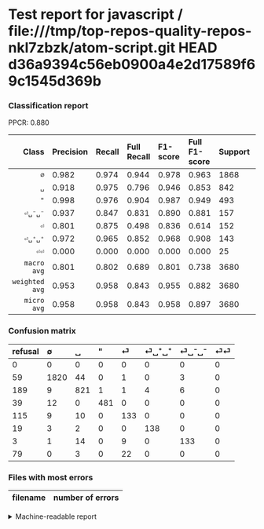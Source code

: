 # Test report for javascript / file:///tmp/top-repos-quality-repos-nkl7zbzk/atom-script.git HEAD d36a9394c56eb0900a4e2d17589f69c1545d369b

### Classification report

PPCR: 0.880

| Class | Precision | Recall | Full Recall | F1-score | Full F1-score | Support | Full Support | PPCR |
|------:|:----------|:-------|:------------|:---------|:---------|:--------|:-------------|:-----|
| `∅` | 0.982| 0.974| 0.944| 0.978| 0.963| 1868| 1927| 0.969 |
| `␣` | 0.918| 0.975| 0.796| 0.946| 0.853| 842| 1031| 0.817 |
| `"` | 0.998| 0.976| 0.904| 0.987| 0.949| 493| 532| 0.927 |
| `⏎␣⁻␣⁻` | 0.937| 0.847| 0.831| 0.890| 0.881| 157| 160| 0.981 |
| `⏎` | 0.801| 0.875| 0.498| 0.836| 0.614| 152| 267| 0.569 |
| `⏎␣⁺␣⁺` | 0.972| 0.965| 0.852| 0.968| 0.908| 143| 162| 0.883 |
| `⏎⏎` | 0.000| 0.000| 0.000| 0.000| 0.000| 25| 104| 0.240 |
| `macro avg` | 0.801| 0.802| 0.689| 0.801| 0.738| 3680| 4183| 0.880 |
| `weighted avg` | 0.953| 0.958| 0.843| 0.955| 0.882| 3680| 4183| 0.880 |
| `micro avg` | 0.958| 0.958| 0.843| 0.958| 0.897| 3680| 4183| 0.880 |

### Confusion matrix

|refusal|  ∅| ␣| "| ⏎| ⏎␣⁺␣⁺| ⏎␣⁻␣⁻| ⏎⏎| 
|:---|:---|:---|:---|:---|:---|:---|:---|
|0 |0 |0 |0 |0 |0 |0 |0 |
|59 |1820 |44 |0 |1 |0 |3 |0 |
|189 |9 |821 |1 |1 |4 |6 |0 |
|39 |12 |0 |481 |0 |0 |0 |0 |
|115 |9 |10 |0 |133 |0 |0 |0 |
|19 |3 |2 |0 |0 |138 |0 |0 |
|3 |1 |14 |0 |9 |0 |133 |0 |
|79 |0 |3 |0 |22 |0 |0 |0 |

### Files with most errors

| filename | number of errors|
|:----:|:-----|

<details>
    <summary>Machine-readable report</summary>
```json
{
  "cl_report": {"\"": {"f1-score": 0.9866666666666666, "precision": 0.9979253112033195, "recall": 0.9756592292089249, "support": 493}, "macro avg": {"f1-score": 0.8007170260379269, "precision": 0.8010838038064069, "recall": 0.8017416290215659, "support": 3680}, "micro avg": {"f1-score": 0.9581521739130435, "precision": 0.9581521739130435, "recall": 0.9581521739130435, "support": 3680}, "weighted avg": {"f1-score": 0.9551579858757643, "precision": 0.9529268425396831, "recall": 0.9581521739130435, "support": 3680}, "\u2205": {"f1-score": 0.9779688339602365, "precision": 0.9816612729234089, "recall": 0.974304068522484, "support": 1868}, "\u23ce": {"f1-score": 0.8364779874213836, "precision": 0.8012048192771084, "recall": 0.875, "support": 152}, "\u23ce\u23ce": {"f1-score": 0.0, "precision": 0.0, "recall": 0.0, "support": 25}, "\u23ce\u2423\u207a\u2423\u207a": {"f1-score": 0.968421052631579, "precision": 0.971830985915493, "recall": 0.965034965034965, "support": 143}, "\u23ce\u2423\u207b\u2423\u207b": {"f1-score": 0.8896321070234114, "precision": 0.9366197183098591, "recall": 0.8471337579617835, "support": 157}, "\u2423": {"f1-score": 0.945852534562212, "precision": 0.9183445190156599, "recall": 0.9750593824228029, "support": 842}},
  "cl_report_full": {"\"": {"f1-score": 0.9487179487179487, "precision": 0.9979253112033195, "recall": 0.9041353383458647, "support": 532}, "macro avg": {"f1-score": 0.7382030550663646, "precision": 0.8010838038064069, "recall": 0.6894502947919436, "support": 4183}, "micro avg": {"f1-score": 0.896858705328755, "precision": 0.9581521739130435, "recall": 0.8429356920870189, "support": 4183}, "weighted avg": {"f1-score": 0.8824565158110441, "precision": 0.9300951945932574, "recall": 0.8429356920870189, "support": 4183}, "\u2205": {"f1-score": 0.9627082782332715, "precision": 0.9816612729234089, "recall": 0.9444732745199792, "support": 1927}, "\u23ce": {"f1-score": 0.6143187066974597, "precision": 0.8012048192771084, "recall": 0.49812734082397003, "support": 267}, "\u23ce\u23ce": {"f1-score": 0.0, "precision": 0.0, "recall": 0.0, "support": 104}, "\u23ce\u2423\u207a\u2423\u207a": {"f1-score": 0.9078947368421053, "precision": 0.971830985915493, "recall": 0.8518518518518519, "support": 162}, "\u23ce\u2423\u207b\u2423\u207b": {"f1-score": 0.8807947019867549, "precision": 0.9366197183098591, "recall": 0.83125, "support": 160}, "\u2423": {"f1-score": 0.8529870129870131, "precision": 0.9183445190156599, "recall": 0.7963142580019399, "support": 1031}},
  "ppcr": 0.8797513746115229
}
```
</details>
